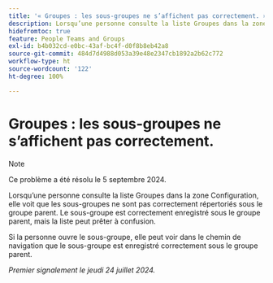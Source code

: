 ```yaml
---
title: '« Groupes : les sous-groupes ne s’affichent pas correctement. »'
description: Lorsqu’une personne consulte la liste Groupes dans la zone Configuration, elle voit que les sous-groupes ne sont pas correctement répertoriés sous le groupe parent. Le sous-groupe est correctement enregistré sous le groupe parent, mais la liste peut prêter à confusion.
hidefromtoc: true
feature: People Teams and Groups
exl-id: b4b032cd-e0bc-43af-bc4f-d0f8b8eb42a8
source-git-commit: 484d7d4988d053a39e48e2347cb1892a2b62c772
workflow-type: ht
source-wordcount: '122'
ht-degree: 100%

---
```


# Groupes : les sous-groupes ne s’affichent pas correctement.

>[!NOTE]
>
>Ce problème a été résolu le 5 septembre 2024.

Lorsqu’une personne consulte la liste Groupes dans la zone Configuration, elle voit que les sous-groupes ne sont pas correctement répertoriés sous le groupe parent. Le sous-groupe est correctement enregistré sous le groupe parent, mais la liste peut prêter à confusion.

Si la personne ouvre le sous-groupe, elle peut voir dans le chemin de navigation que le sous-groupe est enregistré correctement sous le groupe parent.

_Premier signalement le jeudi 24 juillet 2024._
